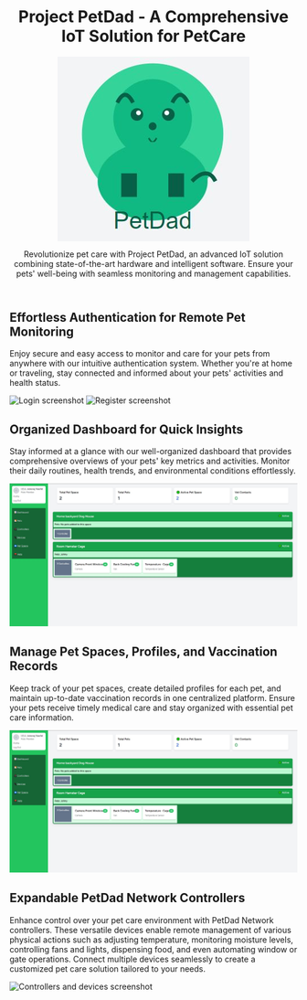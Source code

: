 <header>
    <h1 class="text-3xl font-semibold text-green-500">
        Project PetDad - A Comprehensive IoT Solution for PetCare
    </h1>
    <img align="center" src="./petdad-logo.JPG" alt="Logo">
    <p class="text-gray-600 leading-relaxed">
        Revolutionize pet care with Project PetDad, an advanced IoT solution combining state-of-the-art hardware and intelligent software. Ensure your pets' well-being with seamless monitoring and management capabilities.
    </p>
</header>

<section>
    <h2>Effortless Authentication for Remote Pet Monitoring</h2>
    <p class="text-gray-600 leading-relaxed">
        Enjoy secure and easy access to monitor and care for your pets from anywhere with our intuitive authentication system. Whether you're at home or traveling, stay connected and informed about your pets' activities and health status.
    </p>
    <img src="./readme assets/login.jpg" alt="Login screenshot">
    <img src="./readme assets/register.jpg" alt="Register screenshot">
</section>

<section>
    <h2>Organized Dashboard for Quick Insights</h2>
    <p class="text-gray-600 leading-relaxed">
        Stay informed at a glance with our well-organized dashboard that provides comprehensive overviews of your pets' key metrics and activities. Monitor their daily routines, health trends, and environmental conditions effortlessly.
    </p>
    <img src="./readme assets/dashboard.jpg" alt="Dashboard screenshot">
</section>

<section>
    <h2>Manage Pet Spaces, Profiles, and Vaccination Records</h2>
    <p class="text-gray-600 leading-relaxed">
        Keep track of your pet spaces, create detailed profiles for each pet, and maintain up-to-date vaccination records in one centralized platform. Ensure your pets receive timely medical care and stay organized with essential pet care information.
    </p>
    <img src="./readme assets/dashboard.jpg" alt="Dashboard screenshot">
</section>

<section>
    <h2>Expandable PetDad Network Controllers</h2>
    <p class="text-gray-600 leading-relaxed">
        Enhance control over your pet care environment with PetDad Network controllers. These versatile devices enable remote management of various physical actions such as adjusting temperature, monitoring moisture levels, controlling fans and lights, dispensing food, and even automating window or gate operations. Connect multiple devices seamlessly to create a customized pet care solution tailored to your needs.
    </p>
    <img src="./readme assets/controllers and devices.jpg" alt="Controllers and devices screenshot">
</section>
